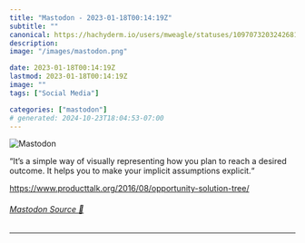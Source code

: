 ```yaml
---
title: "Mastodon - 2023-01-18T00:14:19Z"
subtitle: ""
canonical: https://hachyderm.io/users/mweagle/statuses/109707320324268147
description:
image: "/images/mastodon.png"

date: 2023-01-18T00:14:19Z
lastmod: 2023-01-18T00:14:19Z
image: ""
tags: ["Social Media"]

categories: ["mastodon"]
# generated: 2024-10-23T18:04:53-07:00
---
```

![Mastodon](/images/mastodon.png)

<p>“It’s a simple way of visually representing how you plan to reach a desired outcome. It helps you to make your implicit assumptions explicit.“</p><p><a href="https://www.producttalk.org/2016/08/opportunity-solution-tree/" target="_blank" rel="nofollow noopener noreferrer" translate="no"><span class="invisible">https://www.</span><span class="ellipsis">producttalk.org/2016/08/opport</span><span class="invisible">unity-solution-tree/</span></a></p>


###### [Mastodon Source 🐘](https://hachyderm.io/@mweagle/109707320324268147)

___
